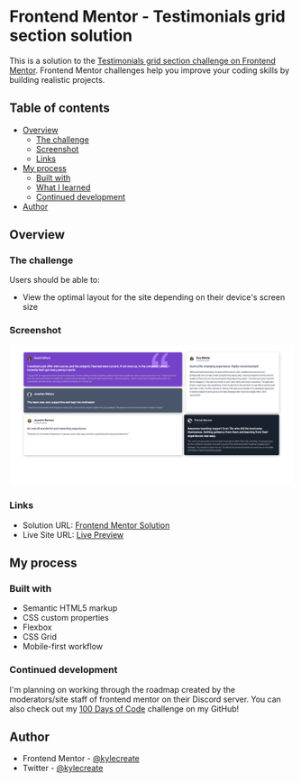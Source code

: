 # Frontend Mentor - Testimonials grid section solution

This is a solution to the [Testimonials grid section challenge on Frontend Mentor](https://www.frontendmentor.io/challenges/testimonials-grid-section-Nnw6J7Un7). Frontend Mentor challenges help you improve your coding skills by building realistic projects. 

## Table of contents

- [Overview](#overview)
  - [The challenge](#the-challenge)
  - [Screenshot](#screenshot)
  - [Links](#links)
- [My process](#my-process)
  - [Built with](#built-with)
  - [What I learned](#what-i-learned)
  - [Continued development](#continued-development)
- [Author](#author)

## Overview

### The challenge

Users should be able to:

- View the optimal layout for the site depending on their device's screen size

### Screenshot

![Desktop Preview](./screenshot.png)

### Links

- Solution URL: [Frontend Mentor Solution](https://your-solution-url.com)
- Live Site URL: [Live Preview](https://your-live-site-url.com)

## My process

### Built with

- Semantic HTML5 markup
- CSS custom properties
- Flexbox
- CSS Grid
- Mobile-first workflow

### Continued development

I'm planning on working through the roadmap created by the moderators/site staff of frontend mentor on their Discord server. You can also check out my [100 Days of Code](https://github.com/kylecreate/100DaysOfCode) challenge on my GitHub!

## Author

- Frontend Mentor - [@kylecreate](https://www.frontendmentor.io/profile/kylecreate)
- Twitter - [@kylecreate](https://www.twitter.com/kylecreate)
